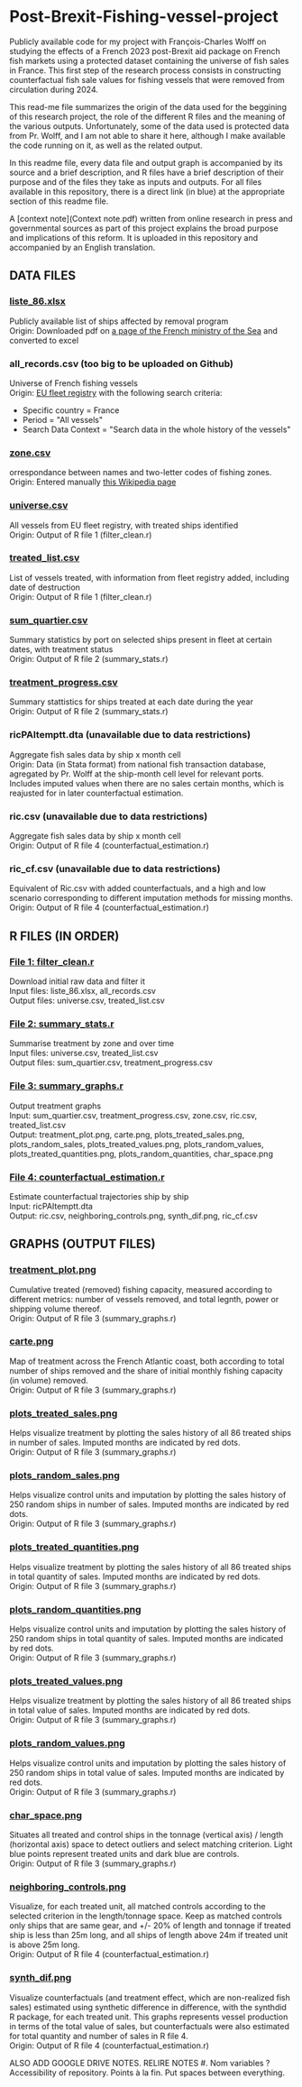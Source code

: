 # Post-Brexit-Fishing-vessel-project

Publicly available code for my project with François-Charles Wolff on studying  the effects of a French 2023 post-Brexit aid package on French fish markets using a protected dataset containing the universe of fish sales in France. This first step of the research process consists in constructing counterfactual fish sale values for fishing vessels that were removed from circulation during 2024.

This read-me file summarizes the origin of the data used for the beggining of this research project, the role of the different R files and the meaning of the various outputs. Unfortunately, some of the data used is protected data from Pr. Wolff, and I am not able to share it here, although I make available the code running on it, as well as the related output.

In this readme file, every data file and output graph is accompanied by its source and a brief description, and R files have a brief description of their purpose and of the files they take as inputs and outputs. For all files available in this repository, there is a direct link (in blue) at the appropriate section of this readme file.

A [context note](Context note.pdf) written from online research in press and governmental sources as part of this project explains the broad purpose and implications of this reform. It is uploaded in this repository and accompanied by an English translation.

## DATA FILES

### [liste_86.xlsx](liste_86.xlsx)
Publicly available list of ships affected by removal program  
Origin: Downloaded pdf on [a page of the French ministry of the Sea](https://www.mer.gouv.fr/sites/default/files/2023-12/Liste%20des%20b%C3%A9n%C3%A9ficiaires%20finaux%20PAI%20-%2086%20navires-3.pdf) and converted to excel

### all_records.csv (too big to be uploaded on Github)
Universe of French fishing vessels  
Origin: [EU fleet registry](https://webgate.ec.europa.eu/fleet-europa/search_en) with the following search criteria:
- Specific country = France
- Period = "All vessels"
- Search Data Context = "Search data in the whole history of the vessels"

### [zone.csv](zone.csv)
orrespondance between names and two-letter codes of fishing zones.  
Origin: Entered manually [this Wikipedia page](https://fr.wikipedia.org/wiki/Liste_des_quartiers_d%27immatriculation_des_navires_en_France) 

### [universe.csv](universe.csv)
All vessels from EU fleet registry, with treated ships identified  
Origin: Output of R file 1 (filter_clean.r)

### [treated_list.csv](treated_list.csv)
List of vessels treated, with information from fleet registry added, including date of destruction  
Origin: Output of R file 1 (filter_clean.r)

### [sum_quartier.csv](sum_quartier.csv)
Summary statistics by port on selected ships present in fleet at certain dates, with treatment status  
Origin: Output of R file 2 (summary_stats.r)

### [treatment_progress.csv](treatment_progress.csv)
Summary stattistics for ships treated at each date during the year  
Origin: Output of R file 2 (summary_stats.r)

### ricPAItemptt.dta (unavailable due to data restrictions)
Aggregate fish sales data by ship x month cell  
Origin: Data (in Stata format) from national fish transaction database, agregated by Pr. Wolff at the ship-month cell level for relevant ports. Includes imputed values when there are no sales certain months, which is reajusted for in later counterfactual estimation.

### ric.csv (unavailable due to data restrictions)
Aggregate fish sales data by ship x month cell  
Origin: Output of R file 4 (counterfactual_estimation.r)

### ric_cf.csv (unavailable due to data restrictions)
Equivalent of Ric.csv with added counterfactuals, and a high and low scenario corresponding to different imputation methods for missing months.  
Origin: Output of R file 4 (counterfactual_estimation.r)

## R FILES (IN ORDER)

###  [File 1: filter_clean.r](filter_clean.R)
Download initial raw data and filter it  
Input files: liste_86.xlsx, all_records.csv  
Output files: universe.csv, treated_list.csv  

### [File 2: summary_stats.r](summary_stats.R)
Summarise treatment by zone and over time  
Input files: universe.csv, treated_list.csv  
Output files: sum_quartier.csv, treatment_progress.csv  

### [File 3: summary_graphs.r](summary_graphs.r)
Output treatment graphs  
Input: sum_quartier.csv, treatment_progress.csv, zone.csv, ric.csv, treated_list.csv  
Output: treatment_plot.png, carte.png, plots_treated_sales.png, plots_random_sales, plots_treated_values.png, plots_random_values, plots_treated_quantities.png, plots_random_quantities, char_space.png  

### [File 4: counterfactual_estimation.r](counterfactual_estimation.R)
Estimate counterfactual trajectories ship by ship  
Input: ricPAItemptt.dta  
Output: ric.csv, neighboring_controls.png, synth_dif.png, ric_cf.csv  

## GRAPHS (OUTPUT FILES)

### [treatment_plot.png](treatment_plot.png)
Cumulative treated (removed) fishing capacity, measured according to different metrics: number of vessels removed, and total legnth, power or shipping volume thereof.  
Origin: Output of R file 3 (summary_graphs.r)

### [carte.png](carte.png)
Map of treatment across the French Atlantic coast, both according to total number of ships removed and the share of initial monthly fishing capacity (in volume) removed.  
Origin: Output of R file 3 (summary_graphs.r)

### [plots_treated_sales.png](plots_treated_sales.png)
Helps visualize treatment by plotting the sales history of all 86 treated ships in number of sales. Imputed months are indicated by red dots.   
Origin: Output of R file 3 (summary_graphs.r)

### [plots_random_sales.png](plots_random_sales.png)
Helps visualize control units and imputation by plotting the sales history of 250 random ships in number of sales. Imputed months are indicated by red dots.   
Origin: Output of R file 3 (summary_graphs.r)

### [plots_treated_quantities.png](plots_treated_quantities.png)
Helps visualize treatment by plotting the sales history of all 86 treated ships in total quantity of sales. Imputed months are indicated by red dots.   
Origin: Output of R file 3 (summary_graphs.r)

### [plots_random_quantities.png](plots_random_quantities.png)
Helps visualize control units and imputation by plotting the sales history of 250 random ships in total quantity of sales. Imputed months are indicated by red dots.   
Origin: Output of R file 3 (summary_graphs.r)

### [plots_treated_values.png](plots_treated_values.png)
Helps visualize treatment by plotting the sales history of all 86 treated ships in total value of sales. Imputed months are indicated by red dots.   
Origin: Output of R file 3 (summary_graphs.r)

### [plots_random_values.png](plots_random_values.png)
Helps visualize control units and imputation by plotting the sales history of 250 random ships in total value of sales. Imputed months are indicated by red dots.   
Origin: Output of R file 3 (summary_graphs.r)

### [char_space.png](char_space.png)
Situates all treated and control ships in the tonnage (vertical axis) / length (horizontal axis) space to detect outliers and select matching criterion. Light blue points represent treated units and dark blue are controls.  
Origin: Output of R file 3 (summary_graphs.r)

### [neighboring_controls.png](neighboring_controls.png)
Visualize, for each treated unit, all matched controls according to the selected criterion in the length/tonnage space. Keep as matched controls only ships that are same gear, and +/- 20% of length and tonnage if treated ship is less than 25m long, and all ships of length above 24m if treated unit is above 25m long.  
Origin: Output of R file 4 (counterfactual_estimation.r)

### [synth_dif.png](synth_dif.png)
Visualize counterfactuals (and treatment effect, which are non-realized fish sales) estimated using synthetic difference in difference, with the synthdid R package, for each treated unit. This graphs represents vessel production in terms of the total value of sales, but counterfactuals were also estimated for total quantity and number of sales in R file 4.  
Origin: Output of R file 4 (counterfactual_estimation.r)

ALSO ADD GOOGLE DRIVE NOTES. RELIRE NOTES #. Nom variables ? Accessibility of repository. Points à la fin. Put spaces between everything.
